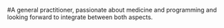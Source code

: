 #A general practitioner, passionate about medicine and programming and looking forward to integrate between both aspects.

